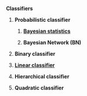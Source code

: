**Classifiers** 

1. **Probabilistic classifier** 

	1. [**Bayesian statistics**](BAYESIAN_STATISTICS.md)

	2. **Bayesian Network (BN)**

2. **Binary classifier** 

3. [**Linear classifier**](LINEAR_CLASSIFIER.md)

4. **Hierarchical classifier**

5. **Quadratic classifier**


